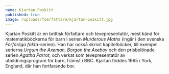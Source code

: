```yaml
---
name: Kjartan Poskitt
published: true
image: /uploads/foerfattare/kjartan-poskitt.jpg
---
```

Kjartan Poskitt är en brittisk författare och tevepresentatör, mest känd för matematikböckerna för barn i serien _Murderous Maths_ (ingår i den svenska _Förfärliga fakta_\-serien). Han har också skrivit kapitelböcker, till exempel serierna _Urgum the Axeman, Borgon the Axeboy_ och den prisbelönade serien _Agatha Parrot_, och verkat som tevepresentatör av utbildningsprogram för barn, främst i BBC. Kjartan föddes 1965 i York, England, där han fortfarande bor.
